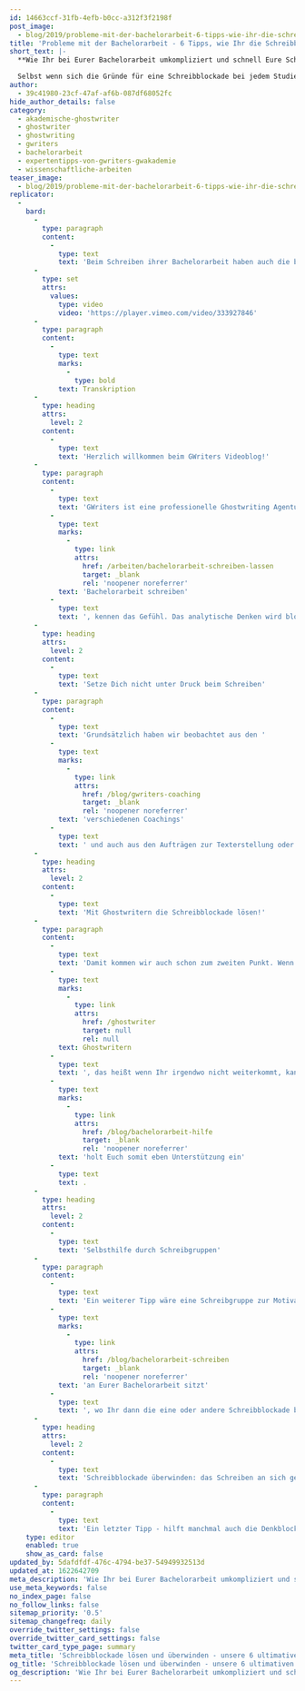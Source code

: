 ```yaml
---
id: 14663ccf-31fb-4efb-b0cc-a312f3f2198f
post_image:
  - blog/2019/probleme-mit-der-bachelorarbeit-6-tipps-wie-ihr-die-schreibblockade-loesen-koennt/Schreibblockade_losen_-Bachelorarbeit.png
title: 'Probleme mit der Bachelorarbeit - 6 Tipps, wie Ihr die Schreibblockade lösen könnt'
short_text: |-
  **Wie Ihr bei Eurer Bachelorarbeit umkompliziert und schnell Eure Schreibblockade lösen können, erfahrt Ihr jetzt im neuesten Videoblog von GWriters!**

  Selbst wenn sich die Gründe für eine Schreibblockade bei jedem Studierenden unterscheiden, gibt es einige allgemein gültige Tipps gegen Schreibblockaden...
author:
  - 39c41980-23cf-47af-af6b-087df68052fc
hide_author_details: false
category:
  - akademische-ghostwriter
  - ghostwriter
  - ghostwriting
  - gwriters
  - bachelorarbeit
  - expertentipps-von-gwriters-gwakademie
  - wissenschaftliche-arbeiten
teaser_image:
  - blog/2019/probleme-mit-der-bachelorarbeit-6-tipps-wie-ihr-die-schreibblockade-loesen-koennt/Schreibblockade_losen_-Bachelorarbeit.png
replicator:
  -
    bard:
      -
        type: paragraph
        content:
          -
            type: text
            text: 'Beim Schreiben ihrer Bachelorarbeit haben auch die besten Studenten oft Tage, an denen sie keine einzige Zeile mehr zu Papier bringen können. Selbst wenn sich die Gründe für eine Schreibblockade bei jedem Studierenden unterscheiden, gibt es einige allgemein gültige Tipps gegen Schreibblockaden. In unserem neuesten Videobeitrag verraten wir Euch, wie Ihr Eure Schreibblockade lösen und Eure Arbeit zum Erfolg führen könnt.'
      -
        type: set
        attrs:
          values:
            type: video
            video: 'https://player.vimeo.com/video/333927846'
      -
        type: paragraph
        content:
          -
            type: text
            marks:
              -
                type: bold
            text: Transkription
      -
        type: heading
        attrs:
          level: 2
        content:
          -
            type: text
            text: 'Herzlich willkommen beim GWriters Videoblog!'
      -
        type: paragraph
        content:
          -
            type: text
            text: 'GWriters ist eine professionelle Ghostwriting Agentur mit dem Schwerpunkt auf der Erstellung wissenschaftlicher Texte. Unser heutiges Thema trägt den Titel "Probleme mit der Bachelorarbeit - 6 Tipps um Eure Schreibblockade zu lösen". Wir schauen uns dazu einmal sechs Tipps an, wie man um die Schreibblockade herumkommt oder wieder aus der Schreibblockade herauskommt. Ganz viele Studenten, die sich an dem Punkt befinden, wo sie die '
          -
            type: text
            marks:
              -
                type: link
                attrs:
                  href: /arbeiten/bachelorarbeit-schreiben-lassen
                  target: _blank
                  rel: 'noopener noreferrer'
            text: 'Bachelorarbeit schreiben'
          -
            type: text
            text: ', kennen das Gefühl. Das analytische Denken wird blockiert, weil man sich immer und immer wieder mit dem gleichen Thema beschäftigt, weil man sich an irgendeinem Punkt festgefahren hat. Man weiß noch nicht mal genau was das Problem ist, aber irgendwie geht es einfach nicht so richtig weiter. Wir schauen uns heute einmal an, was man da machen kann.'
      -
        type: heading
        attrs:
          level: 2
        content:
          -
            type: text
            text: 'Setze Dich nicht unter Druck beim Schreiben'
      -
        type: paragraph
        content:
          -
            type: text
            text: 'Grundsätzlich haben wir beobachtet aus den '
          -
            type: text
            marks:
              -
                type: link
                attrs:
                  href: /blog/gwriters-coaching
                  target: _blank
                  rel: 'noopener noreferrer'
            text: 'verschiedenen Coachings'
          -
            type: text
            text: ' und auch aus den Aufträgen zur Texterstellung oder Textüberarbeitung, dass es viel mit dem Selbstanspruch von manchen Studenten zu tun hat. Ihr müsst nicht den Anspruch haben, die Teile Eurer Bachelorarbeit direkt perfekt fertigzustellen. Es muss nicht immer alles super sauber aussehen am Anfang und super korrigiert sein. Ihr könnt auch den Text einfach erst mal runter schreiben, auch wenn Ihr dabei Lücken habt oder in den Themen teilweise springt. Wichtig ist es, dass Ihr im Vorfeld eine ordentliche Struktur habt und dann den Flow ausnutzt, wenn Ihr beim Schreiben seid. Wenn Ihr versucht wirklich so perfektionistisch zu sein, dass Ihr am Anfang direkt alles perfekt gegliedert und super ordentlich runter schreibt, dann werdet Ihr wahrscheinlich in eine Schreibblockade reinlaufen früher oder später. Dementsprechend hilft es da einfach den Selbstanspruch ein wenig zu senken, denn Ihr habt einen Zeitplan im besten Falle, an den Ihr Euch haltet, aber in der Regel habt Ihr genügend Zeit für Eure Bachelorarbeit, deswegen schreibt erstmal im Entwurfsstil und skizziert Eure Ideen und füllt die Lücken dann später auf.'
      -
        type: heading
        attrs:
          level: 2
        content:
          -
            type: text
            text: 'Mit Ghostwritern die Schreibblockade lösen!'
      -
        type: paragraph
        content:
          -
            type: text
            text: 'Damit kommen wir auch schon zum zweiten Punkt. Wenn Ihr an einer Stelle nicht weiter kommt und Ihr wisst auch gar nicht richtig, warum das so ist, dann stellt Euch diese Frage: "Wie schreibt man eine Bachelorarbeit ohne Struktur?" Wichtig ist, dass Ihr eine Gliederung habt, an der Ihr Euch entlanghangeln könnt. Mein Professor hat damals immer gesagt: sie müssen erst das Skelett der Arbeit aufstellen und dann Fleisch an die Knochen packen. Diese Strategie hat sich bewährt, auch bei unseren '
          -
            type: text
            marks:
              -
                type: link
                attrs:
                  href: /ghostwriter
                  target: null
                  rel: null
            text: Ghostwritern
          -
            type: text
            text: ', das heißt wenn Ihr irgendwo nicht weiterkommt, kann es mitunter an der Gliederung liegen. Gewinnt etwas Abstand von Eurer Arbeit und schaut Euch dann nach ein paar Stunden oder nach einem Tag noch mal Eure Gliederung an. Sprecht da vielleicht auch noch mal, wenn das kurzfristig möglich ist, mit Eurem Betreuer darüber und dann überarbeitet die Gliederung noch einmal, wenn es nicht weitergeht, im schlimmsten Fall. Dies sollte auch helfen, Eure Schreibblockade zu lösen und Euch wieder in den Schreibflow reinzubringen. Nächster Punkt - holt Euch Feedback ein. Im besten Falle natürlich durch Euren Betreuer, der mag aber teilweise ziemlich angespannt zu sein, da ihr nicht der Einzige seid oder die Einzige seid, die bei diesem Betreuer schreiben. Dementsprechend, holt Euch Feedback vielleicht von einer dritten Person. Sucht Euch dafür einen erfahrenen Kommilitonen oder eine andere erfahrene Person, vielleicht kennt Ihr ja auch schon jemanden, der in Eurem Themenbereich eine Bachelorarbeit geschrieben hat oder falls Ihr gar keinen kennt, holt Euch ein professionelles Coaching ein. Wichtig ist aber immer, dass Ihr bei einer Person Feedback einholt konstant, denn zu viele Köche verderben bekanntlich den Brei. Grundsätzlich könnt Ihr Euch natürlich auch andere Unterstützung holen. Ich habe gerade schon das Coaching angesprochen. Selbstverständlich könnt Ihr Euch auch Lösungsvorschläge für Eure Bachelorarbeit schreiben lassen, wenn Ihr gar nicht weiterkommt oder einfach Textteile erstellen lassen und Euch dann daran entlanghangeln und diese als Mustervorlage nehmen. Da gibt es verschiedene Services, wenn Ihr dazu fragen habt, ruft einfach bei uns an. Wir helfen Euch gerne kostenlos und unverbindlich erstmal in dem ersten Beratungsgespräch weiter und '
          -
            type: text
            marks:
              -
                type: link
                attrs:
                  href: /blog/bachelorarbeit-hilfe
                  target: _blank
                  rel: 'noopener noreferrer'
            text: 'holt Euch somit eben Unterstützung ein'
          -
            type: text
            text: .
      -
        type: heading
        attrs:
          level: 2
        content:
          -
            type: text
            text: 'Selbsthilfe durch Schreibgruppen'
      -
        type: paragraph
        content:
          -
            type: text
            text: 'Ein weiterer Tipp wäre eine Schreibgruppe zur Motivation zu nutzen. An vielen Universitäten könnt Ihr am schwarzen Brett schon diverse Schreibgruppen finden. Ihr könnt auch zu ganz anderen Themen schreiben - das hilft manchmal, um das Ganze etwas aufzulockern. Wenn man sich intensiv über mehrere Wochen mit dem gleichen Thema beschäftigt und die immer wieder '
          -
            type: text
            marks:
              -
                type: link
                attrs:
                  href: /blog/bachelorarbeit-schreiben
                  target: _blank
                  rel: 'noopener noreferrer'
            text: 'an Eurer Bachelorarbeit sitzt'
          -
            type: text
            text: ', wo Ihr dann die eine oder andere Schreibblockade bereits habt, dann werdet Ihr wahrscheinlich über längere Frist frustriert werden und das analytische Denken und auch die Kreativität sind gar nicht mehr da. Dementsprechend hilft es manchmal einer Schreibgruppe beizutreten, wo sich Studenten austauschen und gegenseitig verschiedene Themen zuwerfen, die dann jeweils ein anderer bearbeitet. Somit habt Ihr ein Blick in andere Themenbereiche, könnt Euren Kopf mit etwas anderem beschäftigen und bleibt trotzdem am Schreiben. Dies sollte helfen auch Eure Schreibblockade zu lösen und somit könnt Ihr im Nachhinein dann eben Eure Bachelorarbeit wunderbar fertigstellen.'
      -
        type: heading
        attrs:
          level: 2
        content:
          -
            type: text
            text: 'Schreibblockade überwinden: das Schreiben an sich genießen'
      -
        type: paragraph
        content:
          -
            type: text
            text: 'Ein letzter Tipp - hilft manchmal auch die Denkblockaden zu lösen, ist Eure Ideen auf Papier zu bringen und nicht sprichwörtlich, sondern tatsächlich auf echtes Papier zu bringen. Viele Studenten, die mit Pages, Word oder anderen Schreibprogramm arbeiten, haben da bei den Hilfszeichen, die sie die ganze Zeit sehen, das sind diese kleinen blauen Punkte anstelle von Leerzeichen und so weiter. Ihr habt die Autokorrektur, die manchmal anspringt und Euch was rot unterstreicht und Ihr werdet teilweise immer wieder abgelenkt. Manche Studenten stört dies gar nicht, dann solltet Ihr natürlich versuchen die Schreibblockade an einer anderen Stelle zu lösen. Wenn Ihr aber merkt, dass Ihr immer wieder dadurch abgelenkt seid, geht vielleicht "back to the roots", nehmt Euch ein Stift und Papier zur Hand und schreibt einfach erst mal runter was Euch zu Eurem Thema in den Kopf kommt. Ihr könnt es danach immer noch auf Euren Rechner bringen und somit Eure Schreibblockade lösen. Ich hoffe, ich konnte Euch ein paar sinnvolle Tipps mit auf den Weg geben, wie Ihr auch Eure Schreibblockade lösen könnt und freue mich, dass Ihr wieder mit dabei wart. Vielen Dank!'
    type: editor
    enabled: true
    show_as_card: false
updated_by: 5dafdfdf-476c-4794-be37-54949932513d
updated_at: 1622642709
meta_description: 'Wie Ihr bei Eurer Bachelorarbeit umkompliziert und schnell Eure Schreibblockade lösen können, erfahrt Ihr jetzt im neuesten Videoblog von GWriters!'
use_meta_keywords: false
no_index_page: false
no_follow_links: false
sitemap_priority: '0.5'
sitemap_changefreq: daily
override_twitter_settings: false
override_twitter_card_settings: false
twitter_card_type_page: summary
meta_title: 'Schreibblockade lösen und überwinden - unsere 6 ultimativen Tipps'
og_title: 'Schreibblockade lösen und überwinden - unsere 6 ultimativen Tipps'
og_description: 'Wie Ihr bei Eurer Bachelorarbeit umkompliziert und schnell Eure Schreibblockade lösen können, erfahrt Ihr jetzt im neuesten Videoblog von GWriters!'
---
```

